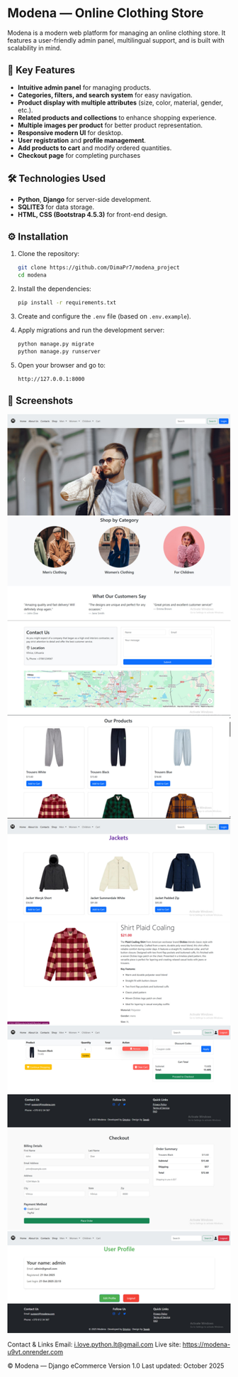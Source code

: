# Modena — Online Clothing Store

Modena is a modern web platform for managing an online clothing store. It features a user-friendly admin panel, multilingual support, and is built with scalability in mind.

## 🚀 Key Features
- **Intuitive admin panel** for managing products.
- **Categories, filters, and search system** for easy navigation.
- **Product display with multiple attributes** (size, color, material, gender, etc.).
- **Related products and collections** to enhance shopping experience.
- **Multiple images per product** for better product representation.
- **Responsive modern UI** for desktop.
- **User registration** and **profile management**.
- **Add products to cart** and modify ordered quantities.
- **Checkout page** for completing purchases

## 🛠️ Technologies Used
- **Python**, **Django** for server-side development.
- **SQLITE3** for data storage.
- **HTML, CSS (Bootstrap 4.5.3)** for front-end design.

## ⚙️ Installation
1. Clone the repository:
    ```bash
    git clone https://github.com/DimaPr7/modena_project
    cd modena
    ```

2. Install the dependencies:
    ```bash
    pip install -r requirements.txt
    ```

3. Create and configure the `.env` file (based on `.env.example`).

4. Apply migrations and run the development server:
    ```bash
    python manage.py migrate
    python manage.py runserver
    ```

5. Open your browser and go to:
    ```
    http://127.0.0.1:8000
    ```

## 📸 Screenshots
![img.png](media/other/image_1.jpg)
![img_1.png](media/other/image_2.jpg)
![img_2.png](media/other/image_3.jpg)
![img_3.png](media/other/image_4.jpg)
![img_4.png](media/other/image_5.jpg)
![img_1.png](media/other/image_6.jpg)
![img_2.png](media/other/image_7.jpg)
![img_3.png](media/other/image_8.jpg)
![img_4.png](media/other/image_9.jpg)

Contact & Links
Email: i.love.python.lt@gmail.com
Live site: https://modena-u9vt.onrender.com

© Modena — Django eCommerce
Version 1.0
Last updated: October 2025